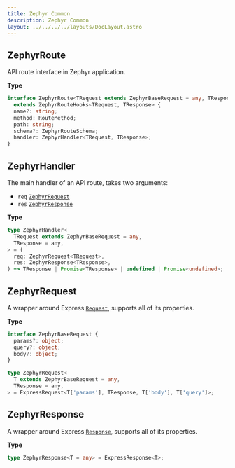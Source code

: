 ```yaml
---
title: Zephyr Common
description: Zephyr Common
layout: ../../../../layouts/DocLayout.astro
---
```


## ZephyrRoute

API route interface in Zephyr application.

**Type**

```ts
interface ZephyrRoute<TRequest extends ZephyrBaseRequest = any, TResponse = any>
  extends ZephyrRouteHooks<TRequest, TResponse> {
  name?: string;
  method: RouteMethod;
  path: string;
  schema?: ZephyrRouteSchema;
  handler: ZephyrHandler<TRequest, TResponse>;
}
```

## ZephyrHandler

The main handler of an API route, takes two arguments:

- `req` [`ZephyrRequest`](/docs/common/zephyr-request)
- `res` [`ZephyrResponse`](/docs/common/zephyr-response)

**Type**

```ts
type ZephyrHandler<
  TRequest extends ZephyrBaseRequest = any,
  TResponse = any,
> = (
  req: ZephyrRequest<TRequest>,
  res: ZephyrResponse<TResponse>,
) => TResponse | Promise<TResponse> | undefined | Promise<undefined>;
```

## ZephyrRequest

A wrapper around Express [`Request`](https://expressjs.com/en/4x/api.html#req), supports all of its properties.

**Type**

```ts
interface ZephyrBaseRequest {
  params?: object;
  query?: object;
  body?: object;
}

type ZephyrRequest<
  T extends ZephyrBaseRequest = any,
  TResponse = any,
> = ExpressRequest<T['params'], TResponse, T['body'], T['query']>;
```

## ZephyrResponse

A wrapper around Express [`Response`](https://expressjs.com/en/4x/api.html#res), supports all of its properties.

**Type**

```ts
type ZephyrResponse<T = any> = ExpressResponse<T>;
```
